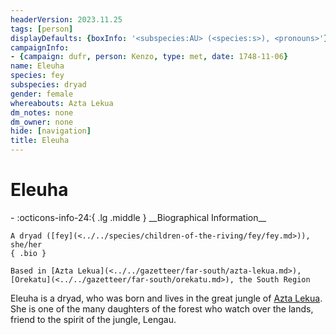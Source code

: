 ```yaml
---
headerVersion: 2023.11.25
tags: [person]
displayDefaults: {boxInfo: '<subspecies:AU> (<species:s>), <pronouns>'}
campaignInfo:
- {campaign: dufr, person: Kenzo, type: met, date: 1748-11-06}
name: Eleuha
species: fey
subspecies: dryad
gender: female
whereabouts: Azta Lekua
dm_notes: none
dm_owner: none
hide: [navigation]
title: Eleuha
---
```

# Eleuha
<div class="grid cards ext-narrow-margin ext-one-column" markdown>
- :octicons-info-24:{ .lg .middle } __Biographical Information__

    A dryad ([fey](<../../species/children-of-the-riving/fey/fey.md>)), she/her  
    { .bio }

    Based in [Azta Lekua](<../../gazetteer/far-south/azta-lekua.md>), [Orekatu](<../../gazetteer/far-south/orekatu.md>), the South Region
</div>



Eleuha is a dryad, who was born and lives in the great jungle of [Azta Lekua](<../../gazetteer/far-south/azta-lekua.md>). She is one of the many daughters of the forest who watch over the lands, friend to the spirit of the jungle, Lengau. 
